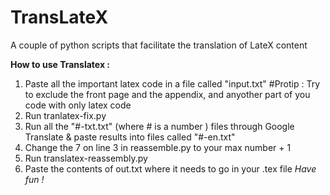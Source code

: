 # TransLateX
A couple of python scripts that facilitate the translation of LateX content

**How to use Translatex :** 
1. Paste all the important latex code in a file called "input.txt" #Protip : Try to exclude the front page and the appendix, and anyother part of you code with only latex code
2. Run tranlatex-fix.py
3. Run all the "#-txt.txt" (where # is a number ) files through Google Translate & paste results into files called "#-en.txt"
4. Change the 7 on line 3 in reassemble.py to your max number + 1
5. Run translatex-reassembly.py
6. Paste the contents of out.txt where it needs to go in your .tex file
*Have fun !*
